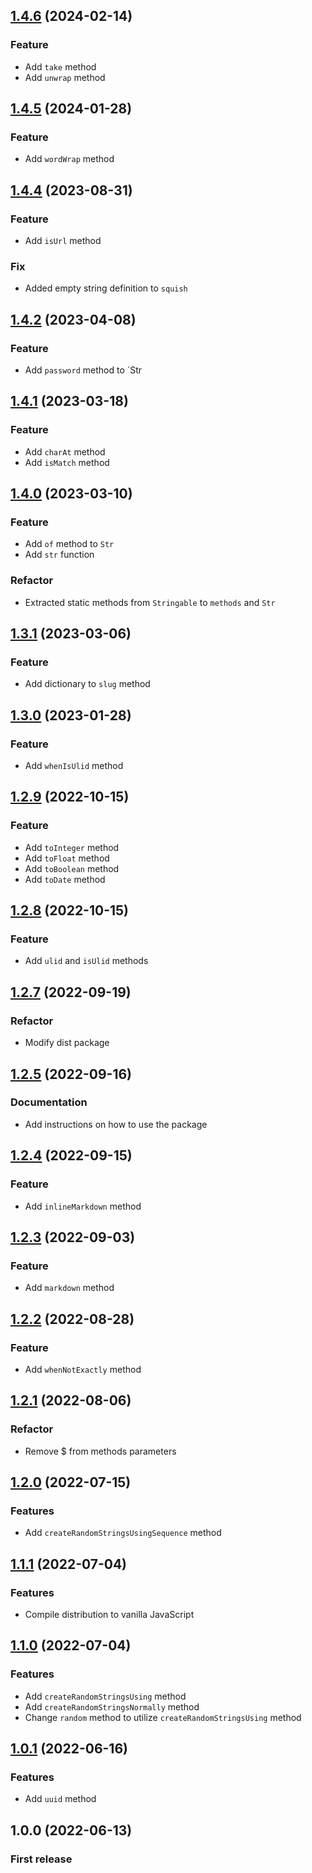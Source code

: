 ## [1.4.6](https://github.com/rudashi/stringable/compare/v1.4.5...v1.4.6) (2024-02-14)

### Feature
* Add `take` method
* Add `unwrap` method

## [1.4.5](https://github.com/rudashi/stringable/compare/v1.4.4...v1.4.5) (2024-01-28)

### Feature
* Add `wordWrap` method

## [1.4.4](https://github.com/rudashi/stringable/compare/v1.4.2...v1.4.4) (2023-08-31)

### Feature
* Add `isUrl` method

### Fix
* Added empty string definition to `squish`

## [1.4.2](https://github.com/rudashi/stringable/compare/v1.4.1...v1.4.2) (2023-04-08)

### Feature
* Add `password` method to `Str

## [1.4.1](https://github.com/rudashi/stringable/compare/v1.4.0...v1.4.1) (2023-03-18)

### Feature
* Add `charAt` method
* Add `isMatch` method

## [1.4.0](https://github.com/rudashi/stringable/compare/v1.3.1...v1.4.0) (2023-03-10)

### Feature
* Add `of` method to `Str`
* Add `str` function

### Refactor
* Extracted static methods from `Stringable` to `methods` and `Str`

## [1.3.1](https://github.com/rudashi/stringable/compare/v1.3.0...v1.3.1) (2023-03-06)

### Feature
* Add dictionary to `slug` method

## [1.3.0](https://github.com/rudashi/stringable/compare/v1.2.9...v1.3.0) (2023-01-28)

### Feature
* Add `whenIsUlid` method

## [1.2.9](https://github.com/rudashi/stringable/compare/v1.2.8...v1.2.9) (2022-10-15)

### Feature
* Add `toInteger` method
* Add `toFloat` method
* Add `toBoolean` method
* Add `toDate` method

## [1.2.8](https://github.com/rudashi/stringable/compare/v1.2.7...v1.2.8) (2022-10-15)

### Feature
* Add `ulid` and `isUlid` methods

## [1.2.7](https://github.com/rudashi/stringable/compare/v1.2.5...v1.2.7) (2022-09-19)

### Refactor
* Modify dist package

## [1.2.5](https://github.com/rudashi/stringable/compare/v1.2.4...v1.2.5) (2022-09-16)

### Documentation
* Add instructions on how to use the package

## [1.2.4](https://github.com/rudashi/stringable/compare/v1.2.3...v1.2.4) (2022-09-15)

### Feature
* Add `inlineMarkdown` method

## [1.2.3](https://github.com/rudashi/stringable/compare/v1.2.2...v1.2.3) (2022-09-03)

### Feature
* Add `markdown` method

## [1.2.2](https://github.com/rudashi/stringable/compare/v1.2.1...v1.2.2) (2022-08-28)

### Feature
* Add `whenNotExactly` method

## [1.2.1](https://github.com/rudashi/stringable/compare/v1.2.0...v1.2.1) (2022-08-06)

### Refactor
* Remove $ from methods parameters

## [1.2.0](https://github.com/rudashi/stringable/compare/v1.1.0...v1.1.1) (2022-07-15)

### Features
* Add `createRandomStringsUsingSequence` method

## [1.1.1](https://github.com/rudashi/stringable/compare/v1.1.0...v1.1.1) (2022-07-04)

### Features
* Compile distribution to vanilla JavaScript

## [1.1.0](https://github.com/rudashi/stringable/compare/v1.0.1...v1.1.0) (2022-07-04)

### Features
* Add `createRandomStringsUsing` method
* Add `createRandomStringsNormally` method
* Change `random` method to utilize `createRandomStringsUsing` method

## [1.0.1](https://github.com/rudashi/stringable/compare/v1.0.0...v1.0.1) (2022-06-16)

### Features
* Add `uuid` method

## 1.0.0 (2022-06-13)

### First release